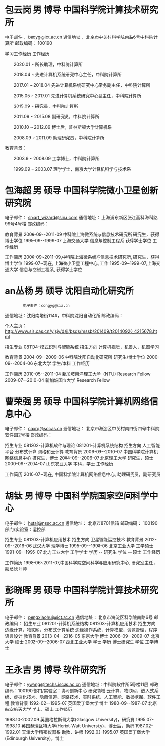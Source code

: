 # 包云岗  男  博导  中国科学院计算技术研究所
电子邮件： baoyg@ict.ac.cn
通信地址： 北京市中关村科学院南路6号中科院计算所
邮政编码： 100190

学习工作经历
工作经历

　　2020.01 ~               所长助理，中科院计算所

　　2018.04 ~               先进计算机系统研究中心主任，中科院计算所

　　2017.01 ~ 2018.04 先进计算机系统研究中心常务副主任，中科院计算所

　　2015.05 ~ 2017.01 先进计算机系统研究中心副主任，中科院计算所

　　2015.09 ~               研究员，中科院计算所

　　2011.09 ~ 2015.08 副研究员，中科院计算所

　　2010.10 ~ 2012.09 博士后，普林斯顿大学计算机系

　　2008.09 ~ 2011.09 助理研究员，中科院计算所

教育背景：

　　2003.9 ~ 2008.09 工学博士，中科院计算所

　　1999.09 ~ 2003.07 理学学士，南京大学计算机科学与技术系


# 包海超  男  硕导  中国科学院微小卫星创新研究院
  电子邮件： smart_wizard@sina.com
  通信地址： 上海浦东新区张江高科海科路99号4号楼
  邮政编码：
  
  教育背景
  2006-09--2011-09   中科院上海微系统与信息技术研究所   研究生，获得博士学位
  1995-09--1999-07   上海交通大学 信息与控制工程系   获得学士学位
  工作经历
     
  工作简历
  2006-09~2011-09,中科院上海微系统与信息技术研究所, 研究生，获得博士学位
  1999-07~现在, 上海微小卫星工程中心, 工作
  1995-09~1999-07,上海交通大学 信息与控制工程系, 获得学士学位
  
  
# an丛杨 男 硕导 沈阳自动化研究所
            电子邮件：congyg@sia.cn
通信地址：沈阳南塔街114#，中科院沈阳自动化所
邮政编码：

个人主页： http://www.sia.cas.cn/yjsjy/dsjj/bsds/mssb/201409/t20140926_4215678.html  


招生专业
081104-模式识别与智能系统
招生方向
计算机视觉，机器人，机器学习

教育背景
2004-09--2009-06 中科院沈阳自动化研究所 研究生/博士学位
2000-09--2004-06 东北大学 学生/本科
工作经历
   
工作简历
2010-05--2011-04 新加坡南洋理工大学（NTU) Research Fellow
2009-07--2010-04 新加坡国立大学 Research Fellow
  
# 曹荣强  男  硕导  中国科学院计算机网络信息中心
电子邮件： caorq@sccas.cn
通信地址： 北京市海淀区中关村南四街四号中科院软件园2号楼
邮政编码：

招生专业
081202-计算机软件与理论
081201-计算机系统结构
招生方向
人工智能平台
分布式计算
网格和云计算
教育背景
2006-09--2010-07   中国科学院计算机网络信息中心   研究生，博士
2004-09--2006-07   北京理工大学   研究生，硕士
2000-09--2004-07   山东农业大学   本科，学士
工作经历
   
工作简历
2010-07~现在, 中国科学院计算机网络信息中心, 助理研究员，副研究员


# 胡钛  男  博导  中国科学院国家空间科学中心
电子邮件： hutai@nssc.ac.cn
通信地址： 北京市8701信箱
邮政编码： 100190
部门/实验室：运控部

招生专业
081203-计算机应用技术
招生方向
卫星智能运控技术
教育背景
2012-09--2016-06   武汉大学   理学博士
1995-09--1998-06   北京工业大学   工学硕士
1991-09--1995-07   北方工业大学   工学学士
学历
-- 研究生
学位
-- 硕士
工作经历
   
工作简历
1998-06~2011-07,中国科学院空间科学与应用研究中心, 研究室主任，副总设计师

# 彭晓晖  男  硕导  中国科学院计算技术研究所
电子邮件： pengxiaohui@ict.ac.cn
通信地址： 北京市海淀区科学院南路6号
邮政编码：
招生专业
081201-计算机系统结构
081203-计算机应用技术
招生方向
边缘计算，物联网，分布式计算系统
边缘操作系统，计算模型，资源管理，程序语言设计
教育背景
2013-04--2016-05   东京大学   博士
2006-09--2009-07   北京大学   硕士
2002-09--2006-07   西北工业大学   学士
学历
博士研究生
学位
工学博士

# 王永吉 男 博导 软件研究所
电子邮件：ywang@itechs.iscas.ac.cn
通信地址：中科院软件所5号楼11层
邮政编码：100190
部门/实验室：协同创新中心
研究领域
云计算、物联网、嵌入式系统、虚拟化技术、隐蔽信道、网络技术、实时系统、人工智能、数据挖掘、软件工程
教育背景
1992-02--1995-07 英国爱丁堡大学 博士
1980-09--1987-07 北京航空航天大学 学士、硕士
工作经历

1998.10-2002.09 英国格拉斯哥大学(Glasgow University)，研究员
1995.07-1998.10 英国赫瑞瓦特大学(Heriot-Watt University)，博士后，助研
1987.02-1992.01 天津大学精密仪器系 助教，讲师
1992.02-1995.07 英国爱丁堡大学(Edinburgh University)，博士

